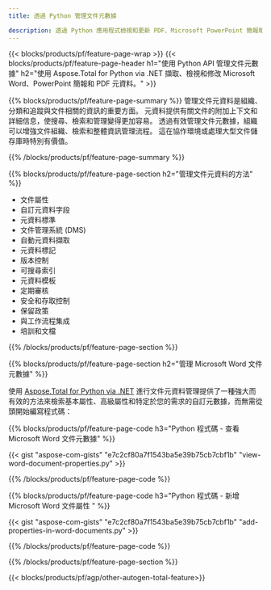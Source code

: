 ```yaml
---
title: 透過 Python 管理文件元數據 

description: 透過 Python 應用程式檢視和更新 PDF、Microsoft PowerPoint 簡報和 Word 文件元資料。
---
```


{{< blocks/products/pf/feature-page-wrap >}}
{{< blocks/products/pf/feature-page-header h1="使用 Python API 管理文件元數據" h2="使用 Aspose.Total for Python via .NET 擷取、檢視和修改 Microsoft Word、PowerPoint 簡報和 PDF 元資料。" >}}

{{% blocks/products/pf/feature-page-summary %}}
管理文件元資料是組織、分類和追蹤與文件相關的資訊的重要方面。 元資料提供有關文件的附加上下文和詳細信息，使搜尋、檢索和管理變得更加容易。 透過有效管理文件元數據，組織可以增強文件組織、檢索和整體資訊管理流程。 這在協作環境或處理大型文件儲存庫時特別有價值。

{{% /blocks/products/pf/feature-page-summary  %}}

{{% blocks/products/pf/feature-page-section  h2="管理文件元資料的方法" %}}

- 文件屬性 
- 自訂元資料字段 
- 元資料標準 
- 文件管理系統 (DMS) 
- 自動元資料擷取 
- 元資料標記 
- 版本控制 
- 可搜尋索引 
- 元資料模板 
- 定期審核 
- 安全和存取控制 
- 保留政策 
- 與工作流程集成 
- 培訓和文檔

{{% /blocks/products/pf/feature-page-section %}}

{{% blocks/products/pf/feature-page-section  h2="管理 Microsoft Word 文件元數據" %}}

使用 [Aspose.Total for Python via .NET](https://products.aspose.com/total/python-net/) 進行文件元資料管理提供了一種強大而有效的方法來檢索基本屬性、高級屬性和特定於您的需求的自訂元數據，而無需從頭開始編寫程式碼：

{{% blocks/products/pf/feature-page-code h3="Python 程式碼 - 查看 Microsoft Word 文件元數據" %}}

{{< gist "aspose-com-gists" "e7c2cf80a7f1543ba5e39b75cb7cbf1b" "view-word-document-properties.py" >}}

{{% /blocks/products/pf/feature-page-code  %}}

{{% blocks/products/pf/feature-page-code h3="Python 程式碼 - 新增 Microsoft Word 文件屬性 " %}}

{{< gist "aspose-com-gists" "e7c2cf80a7f1543ba5e39b75cb7cbf1b" "add-properties-in-word-documents.py" >}}

{{% /blocks/products/pf/feature-page-code  %}}

{{% /blocks/products/pf/feature-page-section %}}

{{< blocks/products/pf/agp/other-autogen-total-feature>}}